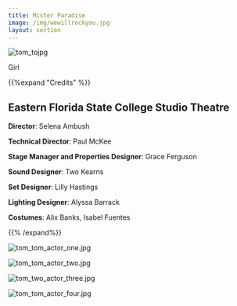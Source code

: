 ```yaml
---
title: Mister Paradise 
image: /img/wewillrockyou.jpg
layout: section
---
```


![tom_tojpg](/tom_to.jpg)

Girl

{{%expand "Credits" %}}

## Eastern Florida State College Studio Theatre

**Director**: Selena Ambush

**Technical Director**: Paul McKee

**Stage Manager and Properties Designer**: Grace Ferguson

**Sound Designer**: Two Kearns

**Set Designer**: Lilly Hastings

**Lighting Designer**: Alyssa Barrack

**Costumes**: Alix Banks, Isabel Fuentes

{{% /expand%}}

![tom_tom_actor_one.jpg](/tom_to_actor_one.jpg)

![tom_tom_actor_two.jpg](/tom_to_actor_two.jpg)

![tom_two_actor_three.jpg](/tom_two_actor_three.jpg)

![tom_tom_actor_four.jpg](/tom_to_actor_four.jpg)
